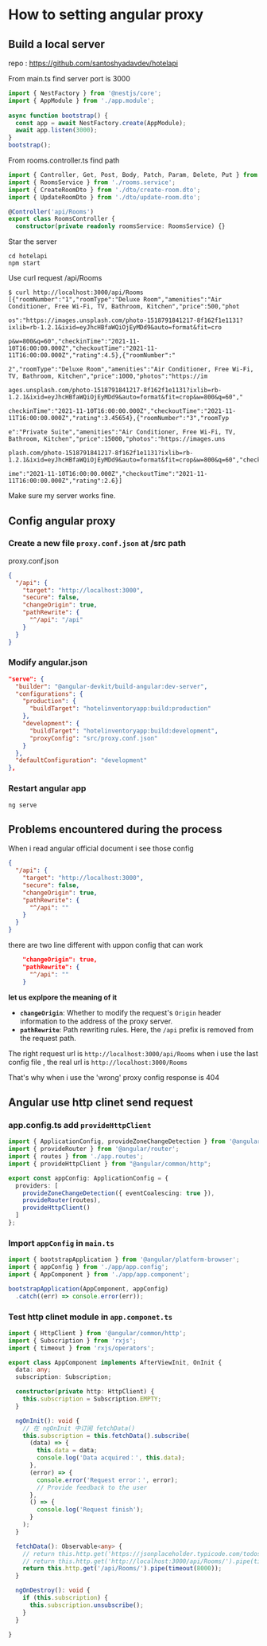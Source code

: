 # How to setting angular proxy 

## Build a local server 

repo : https://github.com/santoshyadavdev/hotelapi

From main.ts find server port is 3000
```ts
import { NestFactory } from '@nestjs/core';  
import { AppModule } from './app.module';  
  
async function bootstrap() {  
  const app = await NestFactory.create(AppModule);  
  await app.listen(3000);  
}  
bootstrap();
```

From rooms.controller.ts find path

```ts
import { Controller, Get, Post, Body, Patch, Param, Delete, Put } from '@nestjs/common';
import { RoomsService } from './rooms.service';
import { CreateRoomDto } from './dto/create-room.dto';
import { UpdateRoomDto } from './dto/update-room.dto';

@Controller('api/Rooms')
export class RoomsController {
  constructor(private readonly roomsService: RoomsService) {}
```

Star the server

```shell
cd hotelapi
npm start
```

Use curl request /api/Rooms

```shell
$ curl http://localhost:3000/api/Rooms                                                                    
[{"roomNumber":"1","roomType":"Deluxe Room","amenities":"Air Conditioner, Free Wi-Fi, TV, Bathroom, Kitchen","price":500,"phot

os":"https://images.unsplash.com/photo-1518791841217-8f162f1e1131?ixlib=rb-1.2.1&ixid=eyJhcHBfaWQiOjEyMDd9&auto=format&fit=cro

p&w=800&q=60","checkinTime":"2021-11-10T16:00:00.000Z","checkoutTime":"2021-11-11T16:00:00.000Z","rating":4.5},{"roomNumber":"

2","roomType":"Deluxe Room","amenities":"Air Conditioner, Free Wi-Fi, TV, Bathroom, Kitchen","price":1000,"photos":"https://im

ages.unsplash.com/photo-1518791841217-8f162f1e1131?ixlib=rb-1.2.1&ixid=eyJhcHBfaWQiOjEyMDd9&auto=format&fit=crop&w=800&q=60","

checkinTime":"2021-11-10T16:00:00.000Z","checkoutTime":"2021-11-11T16:00:00.000Z","rating":3.45654},{"roomNumber":"3","roomTyp

e":"Private Suite","amenities":"Air Conditioner, Free Wi-Fi, TV, Bathroom, Kitchen","price":15000,"photos":"https://images.uns

plash.com/photo-1518791841217-8f162f1e1131?ixlib=rb-1.2.1&ixid=eyJhcHBfaWQiOjEyMDd9&auto=format&fit=crop&w=800&q=60","checkinT

ime":"2021-11-10T16:00:00.000Z","checkoutTime":"2021-11-11T16:00:00.000Z","rating":2.6}]
```

Make sure my server works fine.

## Config angular proxy

### Create a new file `proxy.conf.json` at /src path

proxy.conf.json
```json
{  
  "/api": {  
    "target": "http://localhost:3000",  
    "secure": false,  
    "changeOrigin": true,  
    "pathRewrite": {  
      "^/api": "/api"  
    }  
  }  
}
```

### Modify angular.json

```json
"serve": {  
  "builder": "@angular-devkit/build-angular:dev-server",  
  "configurations": {  
    "production": {  
      "buildTarget": "hotelinventoryapp:build:production"  
    },  
    "development": {  
      "buildTarget": "hotelinventoryapp:build:development",  
      "proxyConfig": "src/proxy.conf.json"  
    }  
  },  
  "defaultConfiguration": "development"  
},
```

### Restart angular app

```shell
ng serve
```

## Problems encountered during the process

When i read angular official document i see those config 

```json
{
  "/api": {
    "target": "http://localhost:3000",
    "secure": false,
    "changeOrigin": true,
    "pathRewrite": {
      "^/api": ""
    }
  }
}
```

there are two line different with uppon config that can work 

```json
    "changeOrigin": true,
    "pathRewrite": {
      "^/api": ""
    }
```

**let us explpore the meaning of it** 

- **`changeOrigin`**: Whether to modify the request's `Origin` header information to the address of the proxy server. 
- **`pathRewrite`**: Path rewriting rules. Here, the `/api` prefix is ​​removed from the request path. 

The right request url is `http://localhost:3000/api/Rooms`
when i use the last config file , the real url is `http://localhost:3000/Rooms`

That's why when i use the 'wrong' proxy config response is 404

## Angular use http clinet send request

### app.config.ts add `provideHttpClient`

```ts
import { ApplicationConfig, provideZoneChangeDetection } from '@angular/core';
import { provideRouter } from '@angular/router';
import { routes } from './app.routes';
import { provideHttpClient } from "@angular/common/http";

export const appConfig: ApplicationConfig = {
  providers: [
    provideZoneChangeDetection({ eventCoalescing: true }),
    provideRouter(routes),
    provideHttpClient()
  ]
};

```

### Import `appConfig` in `main.ts`

```ts
import { bootstrapApplication } from '@angular/platform-browser';
import { appConfig } from './app/app.config';
import { AppComponent } from './app/app.component';

bootstrapApplication(AppComponent, appConfig)
  .catch((err) => console.error(err));
```

### Test http clinet module in `app.componet.ts`

```ts
import { HttpClient } from '@angular/common/http';
import { Subscription } from 'rxjs';
import { timeout } from 'rxjs/operators';

export class AppComponent implements AfterViewInit, OnInit {
  data: any; 
  subscription: Subscription;

  constructor(private http: HttpClient) {
    this.subscription = Subscription.EMPTY;
  }

  ngOnInit(): void {
    // 在 ngOnInit 中订阅 fetchData()
    this.subscription = this.fetchData().subscribe(
      (data) => {
        this.data = data;
        console.log('Data acquired：', this.data); 
      },
      (error) => {
        console.error('Request error：', error);
        // Provide feedback to the user
      },
      () => {
        console.log('Request finish');
      }
    );
  }

  fetchData(): Observable<any> {
    // return this.http.get('https://jsonplaceholder.typicode.com/todos/1').pipe(timeout(8000));
    // return this.http.get('http://localhost:3000/api/Rooms/').pipe(timeout(8000));
    return this.http.get('/api/Rooms/').pipe(timeout(8000));
  }

  ngOnDestroy(): void {
    if (this.subscription) {
      this.subscription.unsubscribe();
    }
  }

}
```









